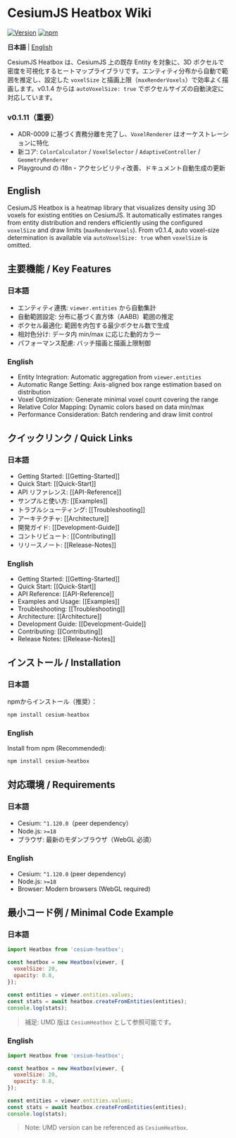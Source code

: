 # CesiumJS Heatbox Wiki

[![Version](https://img.shields.io/github/package-json/v/hiro-nyon/cesium-heatbox?label=version)](https://github.com/hiro-nyon/cesium-heatbox/blob/main/package.json)
[![npm](https://img.shields.io/npm/v/cesium-heatbox)](https://www.npmjs.com/package/cesium-heatbox)

**日本語** | [English](#english)

CesiumJS Heatbox は、CesiumJS 上の既存 Entity を対象に、3D ボクセルで密度を可視化するヒートマップライブラリです。エンティティ分布から自動で範囲を推定し、設定した `voxelSize` と描画上限（`maxRenderVoxels`）で効率よく描画します。v0.1.4 からは `autoVoxelSize: true` でボクセルサイズの自動決定に対応しています。

### v0.1.11（重要）
- ADR-0009 に基づく責務分離を完了し、`VoxelRenderer` はオーケストレーションに特化
- 新コア: `ColorCalculator` / `VoxelSelector` / `AdaptiveController` / `GeometryRenderer`
- Playground の i18n・アクセシビリティ改善、ドキュメント自動生成の更新

## English

CesiumJS Heatbox is a heatmap library that visualizes density using 3D voxels for existing entities on CesiumJS. It automatically estimates ranges from entity distribution and renders efficiently using the configured `voxelSize` and draw limits (`maxRenderVoxels`). From v0.1.4, auto voxel-size determination is available via `autoVoxelSize: true` when `voxelSize` is omitted.

## 主要機能 / Key Features

### 日本語
- エンティティ連携: `viewer.entities` から自動集計
- 自動範囲設定: 分布に基づく直方体（AABB）範囲の推定
- ボクセル最適化: 範囲を内包する最少ボクセル数で生成
- 相対色分け: データ内 min/max に応じた動的カラー
- パフォーマンス配慮: バッチ描画と描画上限制御

### English
- Entity Integration: Automatic aggregation from `viewer.entities`
- Automatic Range Setting: Axis-aligned box range estimation based on distribution
- Voxel Optimization: Generate minimal voxel count covering the range
- Relative Color Mapping: Dynamic colors based on data min/max
- Performance Consideration: Batch rendering and draw limit control

## クイックリンク / Quick Links

### 日本語
- Getting Started: [[Getting-Started]]
- Quick Start: [[Quick-Start]]
- API リファレンス: [[API-Reference]]
- サンプルと使い方: [[Examples]]
- トラブルシューティング: [[Troubleshooting]]
- アーキテクチャ: [[Architecture]]
- 開発ガイド: [[Development-Guide]]
- コントリビュート: [[Contributing]]
- リリースノート: [[Release-Notes]]

### English
- Getting Started: [[Getting-Started]]
- Quick Start: [[Quick-Start]]
- API Reference: [[API-Reference]]
- Examples and Usage: [[Examples]]
- Troubleshooting: [[Troubleshooting]]
- Architecture: [[Architecture]]
- Development Guide: [[Development-Guide]]
- Contributing: [[Contributing]]
- Release Notes: [[Release-Notes]]

## インストール / Installation

### 日本語
npmからインストール（推奨）：
```bash
npm install cesium-heatbox
```

### English
Install from npm (Recommended):
```bash
npm install cesium-heatbox
```

## 対応環境 / Requirements

### 日本語
- Cesium: `^1.120.0`（peer dependency）
- Node.js: `>=18`
- ブラウザ: 最新のモダンブラウザ（WebGL 必須）

### English
- Cesium: `^1.120.0` (peer dependency)
- Node.js: `>=18`
- Browser: Modern browsers (WebGL required)

## 最小コード例 / Minimal Code Example

### 日本語
```javascript
import Heatbox from 'cesium-heatbox';

const heatbox = new Heatbox(viewer, {
  voxelSize: 20,
  opacity: 0.8,
});

const entities = viewer.entities.values;
const stats = await heatbox.createFromEntities(entities);
console.log(stats);
```

> 補足: UMD 版は `CesiumHeatbox` として参照可能です。

### English
```javascript
import Heatbox from 'cesium-heatbox';

const heatbox = new Heatbox(viewer, {
  voxelSize: 20,
  opacity: 0.8,
});

const entities = viewer.entities.values;
const stats = await heatbox.createFromEntities(entities);
console.log(stats);
```

> Note: UMD version can be referenced as `CesiumHeatbox`.

